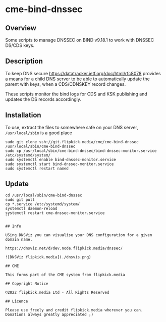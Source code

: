 # cme-bind-dnssec

## Overview

Some scripts to manage DNSSEC on BIND v9.18.1 to work with DNSSEC DS/CDS keys.

## Description

To keep DNS secure https://datatracker.ietf.org/doc/html/rfc8078 provides a means for a child DNS server to be able to automatically update the parent with keys, when a CDS/CDNSKEY record changes.

These scripts monitor the bind logs for CDS and KSK publishing and updates the DS records accordingly.

## Installation
To use, extract the files to somewhere safe on your DNS server, `/usr/local/sbin` is a good place

```
sudo git clone ssh://git.flipkick.media/cme/cme-bind-dnssec /usr/local/sbin/cme-bind-dnssec
sudo cp /usr/local/sbin/cme-bind-dnssec/bind-dnssec-monitor.service /etc/systemd/system/
sudo systemctl enable bind-dnssec-monitor.service
sudo systemctl start bind-dnssec-monitor.service
sudo systemctl restart named
```

## Update
```
cd /usr/local/sbin/cme-bind-dnssec
sudo git pull
cp *.service /etc/systemd/system/
systemctl daemon-reload
systemctl restart cme-dnssec-monitor.service
``

## Info

USing DNSViz you can visualise your DNS configuration for a given domain name.

https://dnsviz.net/d/dev.node.flipkick.media/dnssec/

![DNSViz flipkick.media](./dnsvis.png)

## CME

This forms part of the CME system from flipkick.media

## Copyright Notice

©2022 flipkick.media Ltd - All Rights Reserved

## Licence

Please use freely and credit flipkick.media wherever you can. Donations always greatly appreciated ;)
